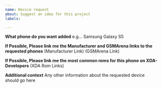```yaml
---
name: Device request
about: Suggest an idea for this project
labels: 

---
```


**What phone do you want added**
e.g... Samsung Galaxy S5

**If Possible, Please link me the Manufacturer and GSMArena links to the requested phones**
(Manufacturer Link)
(GSMArena Link)

**If Possible, Please link me the most common roms for this phone on XDA-Developers**
(XDA Rom Links)

**Additional context**
Any other information about the requested device should go here
